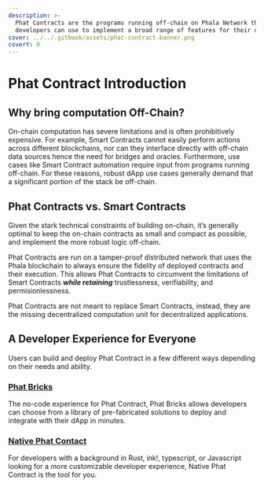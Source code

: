 ```yaml
---
description: >-
  Phat Contracts are the programs running off-chain on Phala Network that
  developers can use to implement a broad range of features for their dApps.
cover: ../../.gitbook/assets/phat-contract-banner.png
coverY: 0
---
```


# Phat Contract Introduction

## Why bring computation Off-Chain?

On-chain computation has severe limitations and is often prohibitively expensive. For example, Smart Contracts cannot easily perform actions across different blockchains, nor can they interface directly with off-chain data sources hence the need for bridges and oracles. Furthermore, use cases like Smart Contract automation require input from programs running off-chain. For these reasons, robust dApp use cases generally demand that a significant portion of the stack be off-chain.&#x20;

## Phat Contracts vs. Smart Contracts

Given the stark technical constraints of building on-chain, it’s generally optimal to keep the on-chain contracts as small and compact as possible, and implement the more robust logic off-chain.

Phat Contracts are run on a tamper-proof distributed network that uses the Phala blockchain to always ensure the fidelity of deployed contracts and their execution. This allows Phat Contracts to circumvent the limitations of Smart Contracts _**while retaining**_ trustlessness, verifiability, and permisionlessness.

Phat Contracts are not meant to replace Smart Contracts, instead, they are the missing decentralized computation unit for decentralized applications.&#x20;

## A Developer Experience for Everyone

Users can build and deploy Phat Contract in a few different ways depending on their needs and ability.&#x20;

### [**Phat Bricks**](../bricks-and-blueprints/)

The no-code experience for Phat Contract, Phat Bricks allows developers can choose from a library of pre-fabricated solutions to deploy and integrate with their dApp in minutes.

### [**Native Phat Contact**](../build-on-phat-contract/)

For developers with a background in Rust, ink!, typescript, or Javascript looking for a more customizable developer experience, Native Phat Contract is the tool for you.
